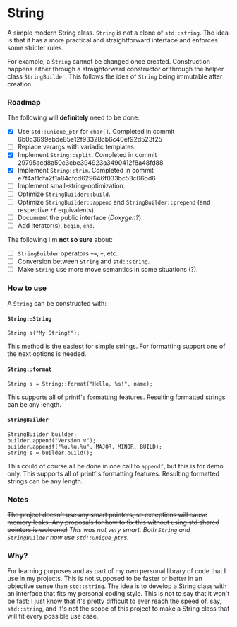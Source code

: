 # String
A simple modern String class. `String` is not a clone of `std::string`. The idea is that it has a more practical and straightforward interface and enforces some stricter rules.

For example, a `String` cannot be changed once created. Construction happens either through a straighforward constructor or through the helper class `StringBuilder`. This follows the idea of `String` being immutable after creation.

### Roadmap

The following will **definitely** need to be done:

- [x] Use `std::unique_ptr` for `char[]`. Completed in commit 6b0c3699ebde85e12f93328cb6c40ef92d523f25
- [ ] Replace varargs with variadic templates.
- [x] Implement `String::split`. Completed in commit 29795acd8a50c3cbe394923a3490412f8a48fd88
- [x] Implement `String::trim`. Completed in commit e7f4af1dfa2f1a84cfcd629646f033bc53c06bd6
- [ ] Implement small-string-optimization.
- [ ] Optimize `StringBuilder::build`.
- [ ] Optimize `StringBuilder::append` and `StringBuilder::prepend` (and respective `*f` equivalents).
- [ ] Document the public interface (*Doxygen?*).
- [ ] Add Iterator(s), `begin`, `end`.

The following I'm **not so sure** about:

- [ ] `StringBuilder` operators `+=`, `+`, etc.
- [ ] Conversion between `String` and `std::string`.
- [ ] Make `String` use more move semantics in some situations (?).

### How to use

A `String` can be constructed with:

#### `String::String`
```
String s("My String!");
```
This method is the easiest for simple strings. For formatting support one of the next options is needed.

#### `String::format`
```
String s = String::format("Hello, %s!", name);
```
This supports all of printf's formatting features. Resulting formatted strings can be any length.

#### `StringBuilder`
```
StringBuilder builder;
builder.append("Version v");
builder.appendf("%u.%u.%u", MAJOR, MINOR, BUILD);
String s = builder.build();
```
This could of course all be done in one call to `appendf`, but this is for demo only.
This supports all of printf's formatting features. Resulting formatted strings can be any length.

### Notes

~~The project doesn't use any smart pointers, so exceptions will cause memory leaks. Any proposals for how to fix this without using std shared pointers is welcome!~~ *This was not very smart. Both `String` and `StringBuilder` now use `std::unique_ptr`s.* 

### Why?

For learning purposes and as part of my own personal library of code that I use in my projects. This is not supposed to be faster or better in an objective sense than `std::string`. The idea is to develop a String class with an interface that fits my personal coding style. This is not to say that it won't be fast; I just know that it's pretty difficult to ever reach the speed of, say, `std::string`, and it's not the scope of this project to make a String class that will fit every possible use case.
